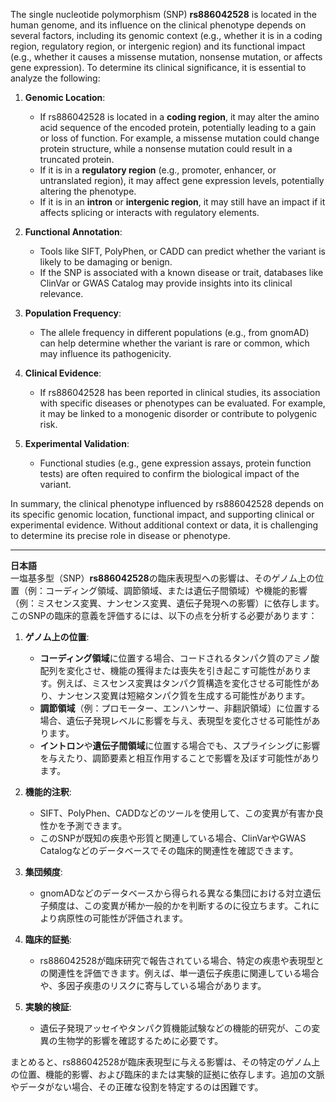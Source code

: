 The single nucleotide polymorphism (SNP) **rs886042528** is located in the human genome, and its influence on the clinical phenotype depends on several factors, including its genomic context (e.g., whether it is in a coding region, regulatory region, or intergenic region) and its functional impact (e.g., whether it causes a missense mutation, nonsense mutation, or affects gene expression). To determine its clinical significance, it is essential to analyze the following:

1. **Genomic Location**:  
   - If rs886042528 is located in a **coding region**, it may alter the amino acid sequence of the encoded protein, potentially leading to a gain or loss of function. For example, a missense mutation could change protein structure, while a nonsense mutation could result in a truncated protein.
   - If it is in a **regulatory region** (e.g., promoter, enhancer, or untranslated region), it may affect gene expression levels, potentially altering the phenotype.
   - If it is in an **intron** or **intergenic region**, it may still have an impact if it affects splicing or interacts with regulatory elements.

2. **Functional Annotation**:  
   - Tools like SIFT, PolyPhen, or CADD can predict whether the variant is likely to be damaging or benign.
   - If the SNP is associated with a known disease or trait, databases like ClinVar or GWAS Catalog may provide insights into its clinical relevance.

3. **Population Frequency**:  
   - The allele frequency in different populations (e.g., from gnomAD) can help determine whether the variant is rare or common, which may influence its pathogenicity.

4. **Clinical Evidence**:  
   - If rs886042528 has been reported in clinical studies, its association with specific diseases or phenotypes can be evaluated. For example, it may be linked to a monogenic disorder or contribute to polygenic risk.

5. **Experimental Validation**:  
   - Functional studies (e.g., gene expression assays, protein function tests) are often required to confirm the biological impact of the variant.

In summary, the clinical phenotype influenced by rs886042528 depends on its specific genomic location, functional impact, and supporting clinical or experimental evidence. Without additional context or data, it is challenging to determine its precise role in disease or phenotype.

---

**日本語**  
一塩基多型（SNP）**rs886042528**の臨床表現型への影響は、そのゲノム上の位置（例：コーディング領域、調節領域、または遺伝子間領域）や機能的影響（例：ミスセンス変異、ナンセンス変異、遺伝子発現への影響）に依存します。このSNPの臨床的意義を評価するには、以下の点を分析する必要があります：

1. **ゲノム上の位置**:  
   - **コーディング領域**に位置する場合、コードされるタンパク質のアミノ酸配列を変化させ、機能の獲得または喪失を引き起こす可能性があります。例えば、ミスセンス変異はタンパク質構造を変化させる可能性があり、ナンセンス変異は短縮タンパク質を生成する可能性があります。
   - **調節領域**（例：プロモーター、エンハンサー、非翻訳領域）に位置する場合、遺伝子発現レベルに影響を与え、表現型を変化させる可能性があります。
   - **イントロン**や**遺伝子間領域**に位置する場合でも、スプライシングに影響を与えたり、調節要素と相互作用することで影響を及ぼす可能性があります。

2. **機能的注釈**:  
   - SIFT、PolyPhen、CADDなどのツールを使用して、この変異が有害か良性かを予測できます。
   - このSNPが既知の疾患や形質と関連している場合、ClinVarやGWAS Catalogなどのデータベースでその臨床的関連性を確認できます。

3. **集団頻度**:  
   - gnomADなどのデータベースから得られる異なる集団における対立遺伝子頻度は、この変異が稀か一般的かを判断するのに役立ちます。これにより病原性の可能性が評価されます。

4. **臨床的証拠**:  
   - rs886042528が臨床研究で報告されている場合、特定の疾患や表現型との関連性を評価できます。例えば、単一遺伝子疾患に関連している場合や、多因子疾患のリスクに寄与している場合があります。

5. **実験的検証**:  
   - 遺伝子発現アッセイやタンパク質機能試験などの機能的研究が、この変異の生物学的影響を確認するために必要です。

まとめると、rs886042528が臨床表現型に与える影響は、その特定のゲノム上の位置、機能的影響、および臨床的または実験的証拠に依存します。追加の文脈やデータがない場合、その正確な役割を特定するのは困難です。